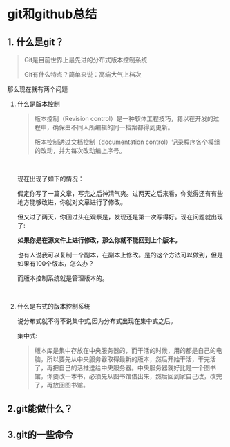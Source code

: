 # git和github总结

## 1. 什么是git？

> Git是目前世界上最先进的分布式版本控制系统
>
> Git有什么特点？简单来说：高端大气上档次



那么现在就有两个问题

1. 什么是版本控制

   > 版本控制（Revision control）是一种软体工程技巧，籍以在开发的过程中，确保由不同人所编辑的同一档案都得到更新。
   >
   > 版本控制透过文档控制（documentation control）记录程序各个模组的改动，并为每次改动编上序号。   

   ​

   现在出现了如下的情况：

   ​	假定你写了一篇文章，写完之后神清气爽。过两天之后来看，你觉得还有有些地方能够改进，你就对文章进行了修改。

   ​	但又过了两天，你回过头在观察是，发现还是第一次写得好。现在问题就出现了:

   ​		**如果你是在源文件上进行修改，那么你就不能回到上个版本。**

   ​	也有人说我可以复制一个副本，在副本上修改。是的这个方法可以做到，但是如果有100个版本，怎么办？

   而版本控制系统就是管理版本的。

   ​

2. 什么是布式的版本控制系统

    说分布式就不得不说集中式,因为分布式出现在集中式之后。

   集中式:

   > 版本库是集中存放在中央服务器的，而干活的时候，用的都是自己的电脑，所以要先从中央服务器取得最新的版本，然后开始干活，干完活了，再把自己的活推送给中央服务器。中央服务器就好比是一个图书馆，你要改一本书，必须先从图书馆借出来，然后回到家自己改，改完了，再放回图书馆。







## 2.git能做什么？



## 3.git的一些命令




